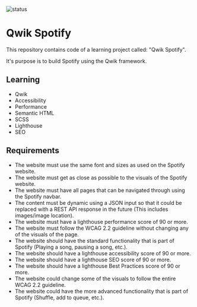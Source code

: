 ![status](https://badgen.net/static/status/planned/grey/)

# Qwik Spotify

This repository contains code of a learning project called: "Qwik Spotify".

It's purpose is to build Spotify using the Qwik framework.

## Learning

- Qwik
- Accessibility
- Performance
- Semantic HTML
- SCSS
- Lighthouse
- SEO

## Requirements

- The website must use the same font and sizes as used on the Spotify website.
- The website must get as close as possible to the visuals of the Spotify website.
- The website must have all pages that can be navigated through using the Spotify navbar.
- The content must be dynamic using a JSON input so that it could be replaced with a REST API response in the future (This includes images/image location).
- The website must have a lighthouse performance score of 90 or more.
- The website must follow the WCAG 2.2 guideline without changing any of the visuals of the page.
- The website should have the standard functionality that is part of Spotify (Playing a song, pausing a song, etc.).
- The website should have a lighthouse accessibility score of 90 or more.
- The website should have a lighthouse SEO score of 90 or more.
- The website should have a lighthouse Best Practices score of 90 or more.
- The website could change some of the visuals to follow the entire WCAG 2.2 guideline.
- The website could have the more advanced functionality that is part of Spotify (Shuffle, add to queue, etc.).
